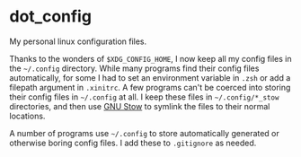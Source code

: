 ﻿dot_config
==========
My personal linux configuration files.

Thanks to the wonders of `$XDG_CONFIG_HOME`, I now keep all my config files in the `~/.config` directory. While many programs find their config files automatically, for some I had to set an environment variable in `.zsh` or add a filepath argument in `.xinitrc`. A few programs can't be coerced into storing their config files in `~/.config` at all. I keep these files in `~/.config/*_stow` directories, and then use [GNU Stow](https://www.gnu.org/software/stow/) to symlink the files to their normal locations.

A number of programs use `~/.config` to store automatically generated or otherwise boring config files. I add these to `.gitignore` as needed.
